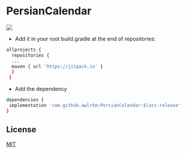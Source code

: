 # PersianCalendar

[![](https://jitpack.io/v/AWLRHM/PersianCalendar.svg)](https://jitpack.io/#AWLRHM/PersianCalendar)


* Add it in your root build.gradle at the end of repositories:
```sh
allprojects {
  repositories {
  ...
  maven { url 'https://jitpack.io' }
  }  
 }
 ```
 * Add the dependency
 ```sh
 dependencies {
  implementation 'com.github.awlrhm:PersianCalendar:$last-release'
 }
 ```
 
 ## License
 [MIT](https://choosealicense.com/licenses/mit/)
